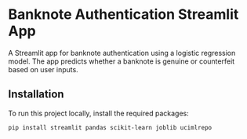 # Banknote Authentication Streamlit App

A Streamlit app for banknote authentication using a logistic regression model. The app predicts whether a banknote is genuine or counterfeit based on user inputs.

## Installation
To run this project locally, install the required packages:
```bash
pip install streamlit pandas scikit-learn joblib ucimlrepo
